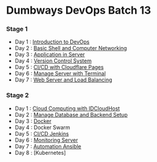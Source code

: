 # Dumbways DevOps Batch 13

### Stage 1
- Day 1 : [Introduction to DevOps](https://github.com/ivankalan/dumbways-devops13/tree/master/stage1/day1) 
- Day 2 : [Basic Shell and Computer Networking](https://github.com/ivankalan/dumbways-devops13/tree/master/stage1/day2)
- Day 3 : [Application in Server](https://github.com/ivankalan/dumbways-devops13/tree/master/stage1/day3)
- Day 4 : [Version Control System](https://github.com/ivankalan/dumbways-devops13/tree/master/stage1/day4)
- Day 5 : [CI/CD with Cloudflare Pages](https://github.com/ivankalan/dumbways-devops13/tree/master/stage1/day5)
- Day 6 : [Manage Server with Terminal](https://github.com/ivankalan/dumbways-devops13/tree/master/stage1/day6)
- Day 7 : [Web Server and Load Balancing](https://github.com/ivankalan/dumbways-devops13/tree/master/stage1/day7)

### Stage 2
- Day 1 : [Cloud Computing with IDCloudHost](https://github.com/ivankalan/dumbways-devops13/tree/master/stage2/day1)
- Day 2 : [Manage Database and Backend Setup](https://github.com/ivankalan/dumbways-devops13/tree/master/stage2/day2)
- Day 3 : [Docker](https://github.com/ivankalan/dumbways-devops13-kel2)
- Day 4 : Docker Swarm
- Day 5 : [CI/CD Jenkins](https://github.com/ivankalan/dumbways-devops13-kel2)
- Day 6 : [Monitoring Server](https://github.com/ivankalan/dumbways-devops13/tree/master/stage2/day6%2B7)
- Day 7 : [Automation Ansible](https://github.com/ivankalan/dumbways-devops13/tree/master/stage2/day6%2B7)
- Day 8 : [Kubernetes]
